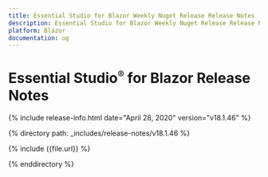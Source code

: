 ```yaml
---
title: Essential Studio for Blazor Weekly Nuget Release Release Notes  
description: Essential Studio for Blazor Weekly Nuget Release Release Notes  
platform: Blazor
documentation: ug
---
```


# Essential Studio<sup style="font-size:70%">&reg;</sup> for Blazor  Release Notes  

{% include release-info.html date="April 28, 2020"  version="v18.1.46" %} 

{% directory path: _includes/release-notes/v18.1.46 %}

{% include {{file.url}} %}

{% enddirectory %}


